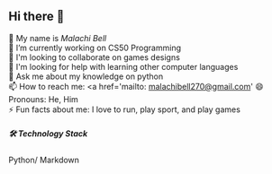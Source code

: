 ## Hi there 👋
🔭 My name is _Malachi Bell_  
🌱 I’m currently working on CS50 Programming  
👯 I'm looking to collaborate on games designs  
🤔 I'm looking for help with learning other computer languages  
💬 Ask me about my knowledge on python  
📫 How to reach me: <a href='mailto: malachibell270@gmail.com'
😄 Pronouns: He, Him  
⚡ Fun facts about me: I love to run, play sport, and play games
##### 🛠 Technology Stack  
 Python/ Markdown
